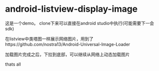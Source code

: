 android-listview-display-image
==============================

这是一个demo。  clone下来可以直接在android studio中执行(可能需要下一会sdk)

在listview中类塔图一样展示网络图片，用到了https://github.com/nostra13/Android-Universal-Image-Loader

加载图片完成之后，下拉到底部，可以继续从网络上动态加载图片

thats all

